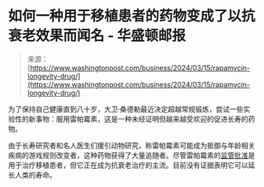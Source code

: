 <!--yml

category: 未分类

date: 2024-05-27 15:02:57

-->

# 如何一种用于移植患者的药物变成了以抗衰老效果而闻名 - 华盛顿邮报

> 来源：[https://www.washingtonpost.com/business/2024/03/15/rapamycin-longevity-drug/](https://www.washingtonpost.com/business/2024/03/15/rapamycin-longevity-drug/)

为了保持自己健康直到八十岁，大卫·桑德勒最近决定超越常规锻炼，尝试一些实验性的新事物：服用雷帕霉素，这是一种未经证明但越来越受欢迎的促进长寿的药物。

由于长寿研究者和名人医生们援引动物研究，称雷帕霉素可能成为抵御与年龄相关疾病的游戏规则改变者，这种药物获得了大量追随者。尽管雷帕霉素的[监管批准](https://www.accessdata.fda.gov/drugsatfda_docs/label/2017/021083s059,021110s076lbl.pdf)是用于治疗移植患者，但它正在成为抗衰老治疗的主流。目前没有证据表明它可以延长人类的寿命。
